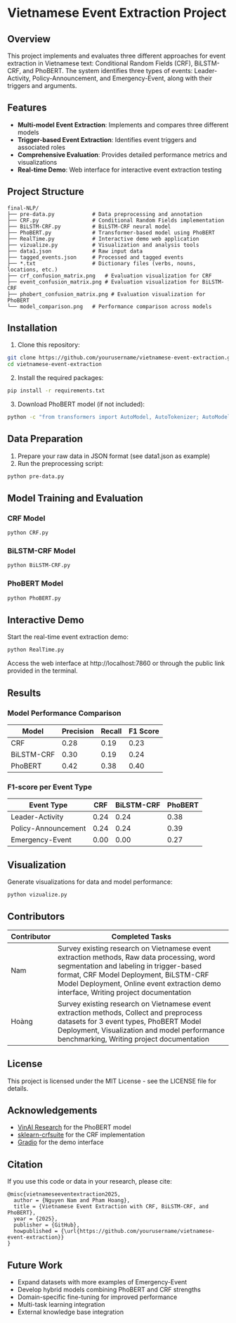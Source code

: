 # Vietnamese Event Extraction Project

## Overview

This project implements and evaluates three different approaches for event extraction in Vietnamese text: Conditional Random Fields (CRF), BiLSTM-CRF, and PhoBERT. The system identifies three types of events: Leader-Activity, Policy-Announcement, and Emergency-Event, along with their triggers and arguments.

## Features

- **Multi-model Event Extraction**: Implements and compares three different models
- **Trigger-based Event Extraction**: Identifies event triggers and associated roles
- **Comprehensive Evaluation**: Provides detailed performance metrics and visualizations
- **Real-time Demo**: Web interface for interactive event extraction testing

## Project Structure

```
final-NLP/
├── pre-data.py            # Data preprocessing and annotation
├── CRF.py                 # Conditional Random Fields implementation
├── BiLSTM-CRF.py          # BiLSTM-CRF neural model
├── PhoBERT.py             # Transformer-based model using PhoBERT
├── RealTime.py            # Interactive demo web application
├── vizualize.py           # Visualization and analysis tools
├── data1.json             # Raw input data
├── tagged_events.json     # Processed and tagged events
├── *.txt                  # Dictionary files (verbs, nouns, locations, etc.)
├── crf_confusion_matrix.png   # Evaluation visualization for CRF
├── event_confusion_matrix.png # Evaluation visualization for BiLSTM-CRF
├── phobert_confusion_matrix.png # Evaluation visualization for PhoBERT
└── model_comparison.png   # Performance comparison across models
```

## Installation

1. Clone this repository:
```bash
git clone https://github.com/yourusername/vietnamese-event-extraction.git
cd vietnamese-event-extraction
```

2. Install the required packages:
```bash
pip install -r requirements.txt
```

3. Download PhoBERT model (if not included):
```bash
python -c "from transformers import AutoModel, AutoTokenizer; AutoModel.from_pretrained('vinai/phobert-base'); AutoTokenizer.from_pretrained('vinai/phobert-base')"
```

## Data Preparation

1. Prepare your raw data in JSON format (see data1.json as example)
2. Run the preprocessing script:
```bash
python pre-data.py
```

## Model Training and Evaluation

### CRF Model
```bash
python CRF.py
```

### BiLSTM-CRF Model
```bash
python BiLSTM-CRF.py
```

### PhoBERT Model
```bash
python PhoBERT.py
```

## Interactive Demo

Start the real-time event extraction demo:
```bash
python RealTime.py
```

Access the web interface at http://localhost:7860 or through the public link provided in the terminal.

## Results

### Model Performance Comparison

| Model | Precision | Recall | F1 Score |
|-------|-----------|--------|----------|
| CRF | 0.28 | 0.19 | 0.23 |
| BiLSTM-CRF | 0.30 | 0.19 | 0.24 |
| PhoBERT | 0.42 | 0.38 | 0.40 |

### F1-score per Event Type

| Event Type | CRF | BiLSTM-CRF | PhoBERT |
|------------|-----|------------|---------|
| Leader-Activity | 0.24 | 0.24 | 0.38 |
| Policy-Announcement | 0.24 | 0.24 | 0.39 |
| Emergency-Event | 0.00 | 0.00 | 0.27 |

## Visualization

Generate visualizations for data and model performance:
```bash
python vizualize.py
```

## Contributors

| Contributor | Completed Tasks |
|-------------|----------------|
| Nam | Survey existing research on Vietnamese event extraction methods, Raw data processing, word segmentation and labeling in trigger-based format, CRF Model Deployment, BiLSTM-CRF Model Deployment, Online event extraction demo interface, Writing project documentation |
| Hoàng | Survey existing research on Vietnamese event extraction methods, Collect and preprocess datasets for 3 event types, PhoBERT Model Deployment, Visualization and model performance benchmarking, Writing project documentation |

## License

This project is licensed under the MIT License - see the LICENSE file for details.

## Acknowledgements

- [VinAI Research](https://github.com/VinAIResearch/PhoBERT) for the PhoBERT model
- [sklearn-crfsuite](https://github.com/TeamHG-Memex/sklearn-crfsuite) for the CRF implementation
- [Gradio](https://www.gradio.app/) for the demo interface

## Citation

If you use this code or data in your research, please cite:
```
@misc{vietnameseeventextraction2025,
  author = {Nguyen Nam and Pham Hoang},
  title = {Vietnamese Event Extraction with CRF, BiLSTM-CRF, and PhoBERT},
  year = {2025},
  publisher = {GitHub},
  howpublished = {\url{https://github.com/yourusername/vietnamese-event-extraction}}
}
```

## Future Work

- Expand datasets with more examples of Emergency-Event
- Develop hybrid models combining PhoBERT and CRF strengths
- Domain-specific fine-tuning for improved performance
- Multi-task learning integration
- External knowledge base integration
